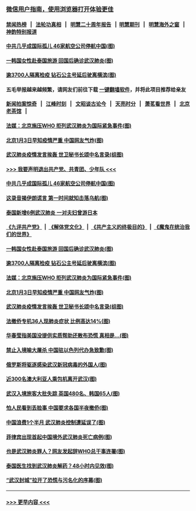 ### [微信用户指南，使用浏览器打开体验更佳](https://github.com/gfw-breaker/banned-news1/blob/master/indexes/wechat-guide.md?t=0)
#### [禁闻热榜](热点新闻.md?t=0)  &nbsp;&nbsp;|&nbsp;&nbsp; [法轮功真相](https://github.com/gfw-breaker/truth/blob/master/README.md?t=0) &nbsp;&nbsp;|&nbsp;&nbsp; [明慧二十周年报告](https://github.com/gfw-breaker/mh-reports/blob/master/README.md?t=0) &nbsp;&nbsp;|&nbsp;&nbsp;[明慧期刊](https://github.com/gfw-breaker/mh-qikan) &nbsp;&nbsp;|&nbsp;&nbsp; [明慧海外之窗](https://github.com/gfw-breaker/mh-news/blob/master/README.md?t=0) &nbsp;&nbsp;|&nbsp;&nbsp; [神韵特别报道](https://github.com/gfw-breaker/mh-news/blob/master/shenyun.md?t=0)
#### [中共几乎成国际孤儿 46家航空公司停航中国(图)](../pages/p9/921900.md?t=02050755) 
#### [一韩国女性赴泰国旅游 回国后确诊武汉肺炎(图)](../pages/p9/921878.md?t=02050755) 
#### [逾3700人隔离检疫 钻石公主号延后驶离横滨(图)](../pages/p9/921890.md?t=02050755) 
#### 五毛举报越来越频繁，请网友们前往下载 [一键翻墙软件](https://github.com/gfw-breaker/ssr-accounts)，并将此项目推荐给亲友
#### [新闻拍案惊奇](https://github.com/gfw-breaker/banned-news1/blob/master/pages/link4.md) &nbsp;&nbsp;|&nbsp;&nbsp; [江峰时刻](https://github.com/gfw-breaker/banned-news1/blob/master/pages/link4.md) &nbsp;&nbsp;|&nbsp;&nbsp; [文昭谈古论今](https://github.com/gfw-breaker/banned-news1/blob/master/pages/link4.md) &nbsp;&nbsp;|&nbsp;&nbsp; [天亮时分](https://github.com/gfw-breaker/banned-news1/blob/master/pages/link4.md) &nbsp;&nbsp;|&nbsp;&nbsp; [萧茗看世界](https://github.com/gfw-breaker/banned-news1/blob/master/pages/link4.md) &nbsp;&nbsp;|&nbsp;&nbsp; [北京老茶馆](https://github.com/gfw-breaker/banned-news1/blob/master/pages/link4.md) &nbsp;&nbsp;|&nbsp;&nbsp; 
#### [法媒：北京施压WHO 拒列武汉肺炎为国际紧急事件(图)](../pages/p9/921882.md?t=02050755) 
#### [北京1月3日早知疫情严重 中国网友气炸(图)](../pages/p9/921874.md?t=02050755) 
#### [武汉肺炎疫情发言挨轰 世卫秘书长颂中名言录(组图)](../pages/p9/921867.md?t=02050755) 
#### [>>> 我要声明退出共产党、共青团、少年队 <<<](https://github.com/begood0513/goodnews/blob/master/quit/letter.md) 
#### [中共几乎成国际孤儿 46家航空公司停航中国(图)](../pages/p9/921900.md?t=02050755) 
#### [这录音揭伊朗谎言 第一时间就知击落乌航(图)](../pages/p9/921902.md?t=02050755) 
#### [泰国新增6例武汉肺炎 一对夫妇曾游日本](../pages/p9/921895.md?t=02050755) 
#### [《九评共产党》](https://github.com/begood0513/9ping.md/blob/master/README.md) &nbsp;|&nbsp; [《解体党文化》](../../../../jtdwh.md/blob/master/README.md)  &nbsp;|&nbsp; [《共产主义的终极目的》](../../../../gczydzjmd.md/blob/master/README.md) &nbsp;|&nbsp; [《魔鬼在统治我们的世界》](../../../../mgztzwmdsj.md/blob/master/README.md) 
#### [一韩国女性赴泰国旅游 回国后确诊武汉肺炎(图)](../pages/p9/921878.md?t=02050755) 
#### [逾3700人隔离检疫 钻石公主号延后驶离横滨(图)](../pages/p9/921890.md?t=02050755) 
#### [法媒：北京施压WHO 拒列武汉肺炎为国际紧急事件(图)](../pages/p9/921882.md?t=02050755) 
#### [北京1月3日早知疫情严重 中国网友气炸(图)](../pages/p9/921874.md?t=02050755) 
#### [武汉肺炎疫情发言挨轰 世卫秘书长颂中名言录(组图)](../pages/p9/921867.md?t=02050755) 
#### [法撤侨专机36人现肺炎症状 比例高达14%(图)](../pages/p9/921857.md?t=02050755) 
#### [华春莹指美国没提供实质帮助还散布恐慌 真相是…(图)](../pages/p9/921844.md?t=02050755) 
#### [禁止入境喻大屠杀 中国驻以色列代办急致歉(图)](../pages/p9/921792.md?t=02050755) 
#### [俄罗斯将驱逐感染武汉新冠病毒的外国人(图)](../pages/p9/921840.md?t=02050755) 
#### [近300名澳大利亚人乘包机离开武汉(图)](../pages/p9/921839.md?t=02050755) 
#### [武汉入境旅客大批失踪 英国480名、韩国65人(图)](../pages/p9/921794.md?t=02050755) 
#### [怕人民看到丢脸事 中国要求各国半夜撤侨(图)](../pages/p9/921781.md?t=02050755) 
#### [中国浪费1个半月 武汉肺炎控制遭延误了(图)](../pages/p9/921694.md?t=02050755) 
#### [菲律宾出现首起中国境外武汉肺炎死亡病例(图)](../pages/p9/921726.md?t=02050755) 
#### [也是武汉肺炎罪人？网友发起辞WHO总干事连署(图)](../pages/p9/921705.md?t=02050755) 
#### [泰国医生找到武汉肺炎解药？48小时内见效(图)](../pages/p9/921698.md?t=02050755) 
#### [“武汉封城”拉开了恐慌与污名化的序幕(图)](../pages/p9/921702.md?t=02050755) 

----
#### [ >>> 更早内容 <<< ](../indexes/p9-earlier.md)
